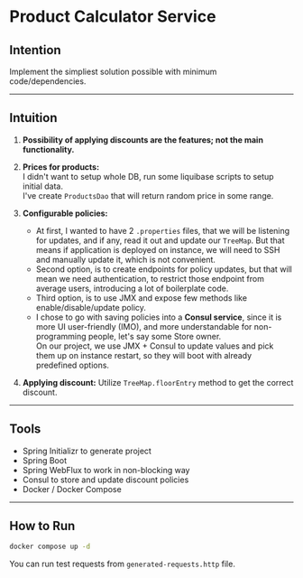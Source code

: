 # Product Calculator Service

## Intention
Implement the simpliest solution possible with minimum code/dependencies.

---

## Intuition

1. **Possibility of applying discounts are the features; not the main functionality.**

2. **Prices for products:**  
   I didn't want to setup whole DB, run some liquibase scripts to setup initial data.  
   I've create `ProductsDao` that will return random price in some range.

3. **Configurable policies:**
    - At first, I wanted to have 2 `.properties` files, that we will be listening for updates, and if any, read it out and update our `TreeMap`. But that means if application is deployed on instance, we will need to SSH and manually update it, which is not convenient.
    - Second option, is to create endpoints for policy updates, but that will mean we need authentication, to restrict those endpoint from average users, introducing a lot of boilerplate code.
    - Third option, is to use JMX and expose few methods like enable/disable/update policy.
    - I chose to go with saving policies into a **Consul service**, since it is more UI user-friendly (IMO), and more understandable for non-programming people, let's say some Store owner.  
      On our project, we use JMX + Consul to update values and pick them up on instance restart, so they will boot with already predefined options.
4. **Applying discount:**
   Utilize ```TreeMap.floorEntry``` method to get the correct discount.
---

## Tools

- Spring Initializr to generate project
- Spring Boot
- Spring WebFlux to work in non-blocking way
- Consul to store and update discount policies
- Docker / Docker Compose

---

## How to Run

```bash
docker compose up -d
```
You can run test requests from `generated-requests.http` file.

